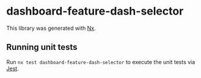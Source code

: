 # dashboard-feature-dash-selector

This library was generated with [Nx](https://nx.dev).

## Running unit tests

Run `nx test dashboard-feature-dash-selector` to execute the unit tests via [Jest](https://jestjs.io).
